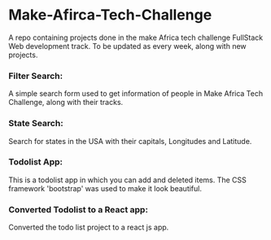 # Make-Afirca-Tech-Challenge
A repo containing projects done in the make Africa tech challenge
FullStack Web development track.
To be updated as every week, along with new projects.

### Filter Search:
A simple search form used to get information of
people in Make Africa Tech Challenge, along with their tracks.

### State Search:
Search for states in the USA with their capitals, Longitudes and Latitude.

### Todolist App:
This is a todolist app in which you can add and deleted items.
The CSS framework 'bootstrap' was used to make it look beautiful.

### Converted Todolist to a React app:
Converted the todo list project to a react js app.